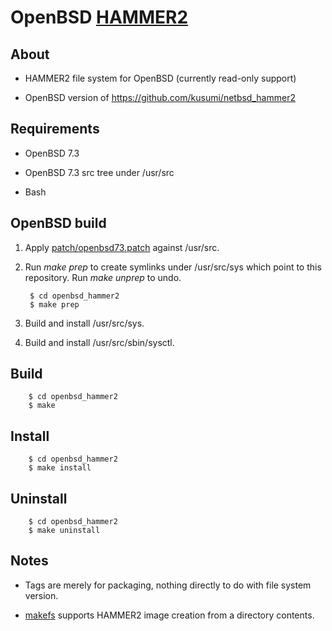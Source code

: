 OpenBSD [HAMMER2](https://gitweb.dragonflybsd.org/dragonfly.git/blob/HEAD:/sys/vfs/hammer2/DESIGN)
========

## About

+ HAMMER2 file system for OpenBSD (currently read-only support)

+ OpenBSD version of https://github.com/kusumi/netbsd_hammer2

## Requirements

+ OpenBSD 7.3

+ OpenBSD 7.3 src tree under /usr/src

+ Bash

## OpenBSD build

1. Apply [patch/openbsd73.patch](patch/openbsd73.patch) against /usr/src.

2. Run *make prep* to create symlinks under /usr/src/sys which point to this repository. Run *make unprep* to undo.

        $ cd openbsd_hammer2
        $ make prep

3. Build and install /usr/src/sys.

4. Build and install /usr/src/sbin/sysctl.

## Build

        $ cd openbsd_hammer2
        $ make

## Install

        $ cd openbsd_hammer2
        $ make install

## Uninstall

        $ cd openbsd_hammer2
        $ make uninstall

## Notes

+ Tags are merely for packaging, nothing directly to do with file system version.

+ [makefs](https://github.com/kusumi/makefs) supports HAMMER2 image creation from a directory contents.
